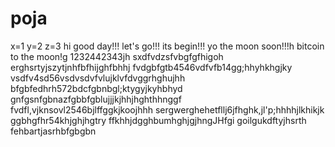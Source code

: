# poja
x=1
y=2
z=3
hi
good day!!!
let's go!!!
its begin!!!
yo the moon soon!!!h
bitcoin to the moon!g
1232442343jh
sxdfvdzsfvbgfgfhigoh
erghsrtyjszytjnhfbfhijghfbhhj
fvdgbfgtb4546vdfvfb14gg;hhyhkhgjky
vsdfv4sd56vsdvsdvfvlujklvfdvggrhghujhh
bfgbfedhrh572bdcfgbnbgl;ktygyjkyhbhyd
 gnfgsnfgbnazfgbbfgblujjjkjhhjhghthhnggf
fvdfl,vjknsovl2546bjlffggkjkoojhhh
sergwerghehetfllj6jfhghk,jl'p;hhhhjlkhikjk
ggbhgfhr54khjghjhgtry
ffkhhjdgghbumhghjgjhngJHfgi
goilgukdftyjhsrth
fehbartjasrhbfgbgbn
